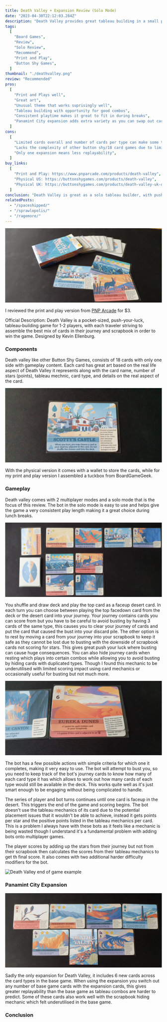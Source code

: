 ```yaml
---
title: Death Valley + Expansion Review (Solo Mode)
date: "2023-04-30T22:12:03.284Z"
description: "Death Valley provides great tableau building in a small package but has limited replayability."
tags:
  [
    "Board Games",
    "Review",
    "Solo Review",
    "Recommend",
    "Print and Play",
    "Button Shy Games",
  ]
thumbnail: "./deathvalley.png"
review: "Recommended"
pros:
  [
    "Print and Plays well",
    "Great art",
    "Unusual theme that works suprisingly well",
    "Tableau building with opportunity for good combos",
    "Consistent playtime makes it great to fit in during breaks",
    "Panamint City expansion adds extra variety as you can swap out cards from the base game",
  ]
cons:
  [
    "Limited cards overall and number of cards per type can make some tableau combinations rare or difficult to aim for.",
    "Lacks the complexity of other button shy/18 card games due to limited mechanics on each card",
    "Only one expansion means less replayability",
  ]
buy_links:
  [
    "Print and Play: https://www.pnparcade.com/products/death-valley",
    "Physical US: https://buttonshygames.com/products/death-valley",
    "Physical UK: https://buttonshygames.com/products/death-valley-uk-only",
  ]
conclusion: "Death Valley is great as a solo tableau builder, with push your luck that gives tension when drawing from the deck. Pulling off combos feels satisying though the limited number of cards and mechanics impacts the replayability and possible options."
relatedPosts:
  - "/spaceshipped/"
  - "/sprawlopolis/"
  - "/ragemore/"
---
```


![Death Valley tuckbox and cards](./death_intro.jpg)

I reviewed the print and play version from [PNP Arcade](https://www.pnparcade.com/products/death-valley) for $3.

Official Description: Death Valley is a pocket-sized, push-your-luck, tableau-building game for 1-2 players, with each traveler striving to assemble the best mix of cards in their journey and scrapbook in order to win the game. Designed by Kevin Ellenburg.

### Components

Death valley like other Button Shy Games, consists of 18 cards with only one side with gameplay content. Each card has great art based on the real life aspect of Death Valley it represents along with the card name, number of stars (points), tableau mechnic, card type, and details on the real aspect of the card.

![Death Valley card example](./death_card.jpg)

With the physical version it comes with a wallet to store the cards, while for my print and play version I assembled a tuckbox from BoardGameGeek.

### Gameplay

Death valley comes with 2 multiplayer modes and a solo mode that is the focus of this review. The bot in the solo mode is easy to use and helps give the game a very consistent play length making it a great choice during lunch breaks.

![Death Valley middle way during a match against the solo bot](./death_mid.jpg)

You shuffle and draw deck and play the top card as a faceup desert card. In each turn you can choose between playing the top facedown card from the deck or the desert card into your journey. Your journey contains cards you can score from but you have to be careful to avoid busting by having 3 cards of the same type, this causes you to clear your journey of cards and put the card that caused the bust into your discard pile. The other option is to rest by moving a card from your journey into your scrapbook to keep it safe as they cannot be lost due to busting with the downside of scrapbook cards not scoring for stars. This gives great push your luck where busting can cause huge consequences. You can also hide journey cards when resting which plays into certain combos while allowing you to avoid busting by hiding cards with duplicated types. Though I found this mechanic to be underutilised with limited scoring impact using card mechanics or occasionally useful for busting but not much more.

![Death Valley hidden card example](./death_hidden.jpg)

The bot has a few possible actions with simple criteria for which one it completes, making it very easy to use. The bot will attempt to bust you, so you need to keep track of the bot's journey cards to know how many of each card type it has which allows to work out how many cards of each type would still be available in the deck. This works quite well as it's just smart enough to be engaging without being complicated to handle.

The series of player and bot turns continues until one card is faceup in the desert. This triggers the end of the game and scoring begins. The bot doesn't use the tableau mechanics of its card due to the potential placement issues that it wouldn't be able to achieve, instead it gets points per star and the positive points listed in the tableau mechanics per card. This is a problem I always have with these bots as it feels like a mechanic is being wasted though I understand it's a fundamental problem with adding bots onto multiplayer games.

The player scores by adding up the stars from their journey but not from their scrapbook then calculates the scores from their tableau mechanics to get th final score. It also comes with two additional harder difficulty modifiers for the bot.

![Death Valley end of game example](./death_end.jpg)

### Panamint City Expansion

![Death Valley expansion cards](./death_exp.jpg)

Sadly the only expansion for Death Valley, it includes 6 new cards across the card types in the base game. When using the expansion you switch out any number of base game cards with the expansion cards, this gives greater replayability than the base game as tableau combos are harder to predict. Some of these cards also work well with the scrapbook hiding mechanic which felt underutilised in the base game.

### Conclusion

